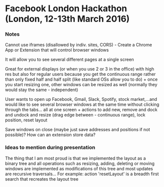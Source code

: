 # Facebook London Hackathon (London, 12-13th March 2016)

### Notes

Cannot use iframes (disallowed by indiv. sites, CORS) - Create a Chrome App or Extension that will control browser windows

It will allow you to see several different pages at a single screen

Great for external displays (or when you use 2 or 3 in the office) with high res but also for regular users because you get the continuous range rather than only fixed half and half split (like standard OSs allow you to do) + once you start resizing one, other windows can be resized as well (normally they would stay the same - independent)

User wants to open up Facebook, Gmail, Slack, Spotify, stock market,...and would like to see several browser windows at the same time without clicking through the tabs...  all at one screen + actions to add new, remove and dock and undock and resize (drag edge between - continuous range), lock position, reset layout

Save windows on close (maybe just save addresses and positions if not possible)? How can an extension store data?

### Ideas to mention during presentation
The thing that I am most proud is that we implemented the layout as a binary tree and all operations such as resizing, adding, deleting or moving windows are implemented as modifications of this tree and most updates are recursive traversals... For example: action 'resetLayout' is a breadth first search that recreates the layout tree